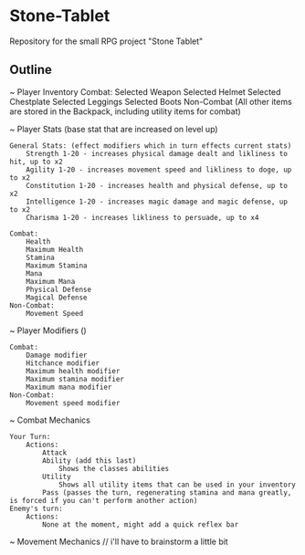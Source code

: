 # Stone-Tablet
Repository for the small RPG project "Stone Tablet"
## Outline
~ Player Inventory
	Combat:
		Selected Weapon
		Selected Helmet
		Selected Chestplate
		Selected Leggings
		Selected Boots
	Non-Combat (All other items are stored in the Backpack, including utility items for combat)
		

~ Player Stats (base stat that are increased on level up)
	
	General Stats: (effect modifiers which in turn effects current stats)
		Strength 1-20 - increases physical damage dealt and likliness to hit, up to x2
		Agility 1-20 - increases movement speed and likliness to doge, up to x2
		Constitution 1-20 - increases health and physical defense, up to x2
		Intelligence 1-20 - increases magic damage and magic defense, up to x2
		Charisma 1-20 - increases likliness to persuade, up to x4

	Combat:
		Health
		Maximum Health
		Stamina
		Maximum Stamina
		Mana
		Maximum Mana
		Physical Defense
		Magical Defense
	Non-Combat:
		Movement Speed

~ Player Modifiers ()	
	
	Combat:
		Damage modifier
		Hitchance modifier
		Maximum health modifier
		Maximum stamina modifier
		Maximum mana modifier
	Non-Combat:
		Movement speed modifier

~ Combat Mechanics
	
	Your Turn:
		Actions:
			Attack
			Ability (add this last)
				Shows the classes abilities
			Utility
				Shows all utility items that can be used in your inventory
			Pass (passes the turn, regenerating stamina and mana greatly, is forced if you can't perform another action)
	Enemy's turn:
		Actions:
			None at the moment, might add a quick reflex bar
~ Movement Mechanics
	// i'll have to brainstorm a little bit
